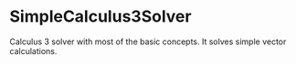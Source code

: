 # SimpleCalculus3Solver
Calculus 3 solver with most of the basic concepts. It solves simple vector calculations.
